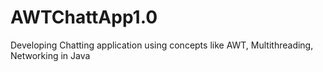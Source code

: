 # AWTChattApp1.0
Developing Chatting application using concepts like AWT, Multithreading, Networking in Java
